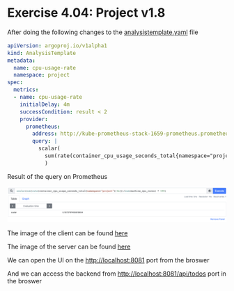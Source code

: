 # Exercise 4.04: Project v1.8

After doing the following changes to the [analysistemplate.yaml](./manifests/analysistamplate.yaml) file
```yaml
apiVersion: argoproj.io/v1alpha1
kind: AnalysisTemplate
metadata:
  name: cpu-usage-rate
  namespace: project
spec:
  metrics:
  - name: cpu-usage-rate
    initialDelay: 4m
    successCondition: result < 2
    provider:
      prometheus:
        address: http://kube-prometheus-stack-1659-prometheus.prometheus:9090
        query: |
          scalar(
            sum(rate(container_cpu_usage_seconds_total{namespace="project"})) / sum(machine_cpu_core) * 100
            )
```

Result of the query on Prometheus

![img](./screenshot.png)

The image of the client can be found [here](https://hub.docker.com/r/sirpacoder/client)

The image of the server can be found [here](https://hub.docker.com/r/sirpacoder/server)

We can open the UI on the [http://localhost:8081](http://localhost:8081) port from the broswer

And we can access the backend from [http://localhost:8081/api/todos](http://localhost:8081/api/todos) port in the broswer